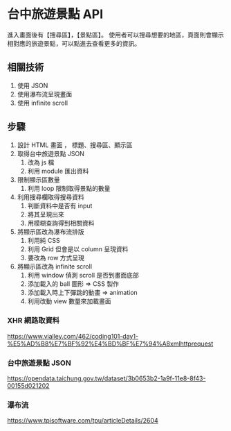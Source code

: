 # 台中旅遊景點 API

進入畫面後有【搜尋區】，【景點區】。
使用者可以搜尋想要的地區，頁面則會顯示相對應的旅遊景點，可以點進去查看更多的資訊。

## 相關技術

1. 使用 JSON
2. 使用瀑布流呈現畫面
3. 使用 infinite scroll

## 步驟

1. 設計 HTML 畫面 ， 標題、搜尋區、顯示區
2. 取得台中旅遊景點 JSON
   1. 改為 js 檔
   2. 利用 module 匯出資料
3. 限制顯示區數量
   1. 利用 loop 限制取得景點的數量
4. 利用搜尋欄取得搜尋資料
   1. 判斷資料中是否有 input
   2. 將其呈現出來
   3. 用模糊查詢得到相關資料
5. 將顯示區改為瀑布流排版
   1. 利用純 CSS
   2. 利用 Grid 但會是以 column 呈現資料
   3. 要改為 row 方式呈現
6. 將顯示區改為 infinite scroll
   1. 利用 window 偵測 scroll 是否到畫面底部
   2. 添加載入的 ball 圖形 => CSS 製作
   3. 添加載入時上下彈跳的動畫 => animation
   4. 利用改動 view 數量來加載畫面

### XHR 網路取資料

https://www.vialley.com/462/coding101-day1-%E5%AD%B8%E7%BF%92%E4%BD%BF%E7%94%A8xmlhttprequest

### 台中旅遊景點 JSON

https://opendata.taichung.gov.tw/dataset/3b0653b2-1a9f-11e8-8f43-00155d021202

### 瀑布流

https://www.tpisoftware.com/tpu/articleDetails/2604
